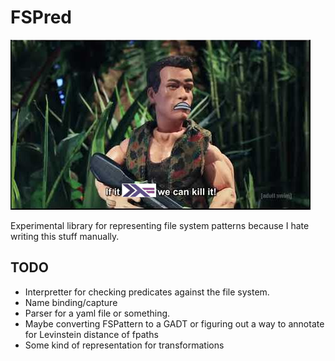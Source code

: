 # FSPred

![FSPred](res/fspred.png)

Experimental library for representing file system patterns because I hate writing this stuff manually.

## TODO

- Interpretter for checking predicates against the file system.
- Name binding/capture
- Parser for a yaml file or something.
- Maybe converting FSPattern to a GADT or figuring out a way to annotate for Levinstein distance of fpaths
- Some kind of representation for transformations
